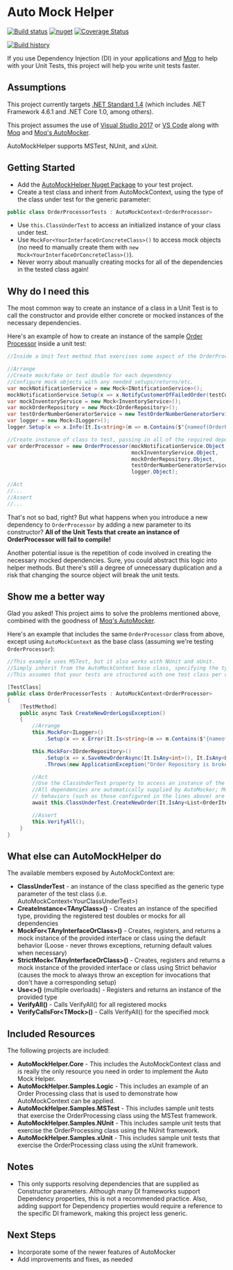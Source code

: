 # Auto Mock Helper 
[![Build status](https://ci.appveyor.com/api/projects/status/m9bkr9pv98f5h455?svg=true)](https://ci.appveyor.com/project/markjsc/automockhelper)
[![nuget](https://img.shields.io/nuget/v/AutoMockHelper.svg)](https://www.nuget.org/packages/AutoMockHelper/)
[![Coverage Status](https://coveralls.io/repos/github/markjsc/AutoMockHelper/badge.svg?branch=master)](https://coveralls.io/github/markjsc/AutoMockHelper?branch=master)

[![Build history](https://buildstats.info/appveyor/chart/markjsc/automockhelper)](https://ci.appveyor.com/project/markjsc/automockhelper/history)

If you use Dependency Injection (DI) in your applications and [Moq](https://github.com/moq/moq) to help with your Unit Tests, this project will help you write unit tests faster.

## Assumptions

This project currently targets [.NET Standard 1.4](https://docs.microsoft.com/en-us/dotnet/standard/net-standard) (which includes .NET Framework 4.6.1 and .NET Core 1.0, among others).

This project assumes the use of [Visual Studio 2017](https://visualstudio.microsoft.com/vs/) or [VS Code](https://code.visualstudio.com/) along with [Moq](https://github.com/moq/moq) and [Moq's AutoMocker](https://github.com/moq/Moq.AutoMocker).

AutoMockHelper supports MSTest, NUnit, and xUnit.

## Getting Started

- Add the [AutoMockHelper Nuget Package](https://www.nuget.org/packages/AutoMockHelper/) to your test project.
- Create a test class and inherit from AutoMockContext, using the type of the class under test for the generic parameter:

```c#
public class OrderProcessorTests : AutoMockContext<OrderProcessor>
```

- Use `this.ClassUnderTest` to access an initialized instance of your class under test.
- Use `MockFor<YourInterfaceOrConcreteClass>()` to access mock objects (no need to manually create them with `new Mock<YourInterfaceOrConcreteClass>()`).
- Never worry about manually creating mocks for all of the dependencies in the tested class again!

## Why do I need this

The most common way to create an instance of a class in a Unit Test is to call the constructor and provide either concrete or mocked instances of the necessary dependencies.

Here's an example of how to create an instance of the sample [Order Processor](./AutoMockHelper.Samples.Logic/OrderProcessor/OrderProcessor.cs) inside a unit test:

```c#
//Inside a Unit Test method that exercises some aspect of the OrderProcessor

//Arrange
//Create mock/fake or test double for each dependency
//Configure mock objects with any needed setups/returns/etc.
var mockNotificationService = new Mock<INotificationService>();
mockNotificationService.Setup(x => x.NotifyCustomerOfFailedOrder(testCustomer.CustomerId, NewOrderNumber));
var mockInventoryService = new Mock<InventoryService>();
var mockOrderRepository = new Mock<IOrderRepository>();
var testOrderNumberGeneratorService = new TestOrderNumberGeneratorService();
var logger = new Mock<ILogger>();
logger.Setup(x => x.Info(It.Is<string>(m => m.Contains($"{nameof(OrderProcessor.CreateNewOrder)}"))));

//Create instance of class to test, passing in all of the required dependency
var orderProcessor = new OrderProcessor(mockNotificationService.Object,
                                        mockInventoryService.Object,
                                        mockOrderRepository.Object,
                                        testOrderNumberGeneratorService,
                                        logger.Object);

//Act
//...
//Assert
//...
```

That's not so bad, right? But what happens when you introduce a new dependency to `OrderProcessor` by adding a new parameter to its constructor? **All of the Unit Tests that create an instance of OrderProcessor will fail to compile!**

Another potential issue is the repetition of code involved in creating the necessary mocked dependencies. Sure, you could abstract this logic into helper methods. But there's still a degree of unnecessary duplication and a risk that changing the source object will break the unit tests.

## Show me a better way

Glad you asked! This project aims to solve the problems mentioned above, combined with the goodness of [Moq's AutoMocker](https://github.com/moq/Moq.AutoMocker).

Here's an example that includes the same `OrderProcessor` class from above, except using `AutoMockContext` as the base class (assuming we're testing `OrderProcessor`):

```c#
//This example uses MSTest, but it also works with NUnit and xUnit.
//Simply inherit from the AutoMockContext base class, specifying the type that is under test.
//This assumes that your tests are structured with one test class per class tested.

[TestClass]
public class OrderProcessorTests : AutoMockContext<OrderProcessor>
{
    [TestMethod]
    public async Task CreateNewOrderLogsException()
    {
        //Arrange
        this.MockFor<ILogger>()
            .Setup(x => x.Error(It.Is<string>(m => m.Contains($"{nameof(OrderProcessor.CreateNewOrder)}")), It.IsAny<Exception>()));

        this.MockFor<IOrderRepository>()
            .Setup(x => x.SaveNewOrderAsync(It.IsAny<int>(), It.IsAny<List<OrderItem>>(), It.IsAny<Customer>()))
            .Throws(new ApplicationException("Order Repository is broken!"));

        //Act
        //Use the ClassUnderTest property to access an instance of the class under test.
        //All dependencies are automatically supplied by AutoMocker; Mocks with specified
        // behaviors (such as those configured in the lines above) are automatically used.
        await this.ClassUnderTest.CreateNewOrder(It.IsAny<List<OrderItem>>(), It.IsAny<Customer>());

        //Assert
        this.VerifyAll();
    }
}
```

## What else can AutoMockHelper do

The available members exposed by AutoMockContext are:

- **ClassUnderTest** - an instance of the class specified as the generic type parameter of the test class (i.e. AutoMockContext&lt;YourClassUnderTest&gt;)
- **CreateInstance&lt;TAnyClass&gt;()** - Creates an instance of the specified type, providing the registered test doubles or mocks for all dependencies
- **MockFor&lt;TAnyInterfaceOrClass&gt;()** - Creates, registers, and returns a mock instance of the provided interface or class using the default behavior (Loose - never throws exceptions, returning default values when necessary)
- **StrictMock&lt;TAnyInterfaceOrClass&gt;()** - Creates, registers and returns a mock instance of the provided interface or class using Strict behavior (causes the mock to always throw an exception for invocations that don't have a corresponding setup)
- **Use&lt;&gt;()** (multiple overloads) - Registers and returns an instance of the provided type
- **VerifyAll()** - Calls VerifyAll() for all registered mocks
- **VerifyCallsFor&lt;TMock&gt;()** - Calls VerifyAll() for the specified mock

## Included Resources

The following projects are included:

- **AutoMockHelper.Core** - This includes the AutoMockContext class and is really the only resource you need in order to implement the Auto Mock Helper.
- **AutoMockHelper.Samples.Logic** - This includes an example of an Order Processing class that is used to demonstrate how AutoMockContext can be applied.
- **AutoMockHelper.Samples.MSTest** - This includes sample unit tests that exercise the OrderProcessing class using the MSTest framework.
- **AutoMockHelper.Samples.NUnit** - This includes sample unit tests that exercise the OrderProcessing class using the NUnit framework.
- **AutoMockHelper.Samples.xUnit** - This includes sample unit tests that exercise the OrderProcessing class using the xUnit framework.

## Notes

- This only supports resolving dependencies that are supplied as Constructor parameters. Although many DI frameworks support Dependency properties, this is not a recommended practice. Also, adding support for Dependency properties would require a reference to the specific DI framework, making this project less generic.

## Next Steps

- Incorporate some of the newer features of AutoMocker
- Add improvements and fixes, as needed
